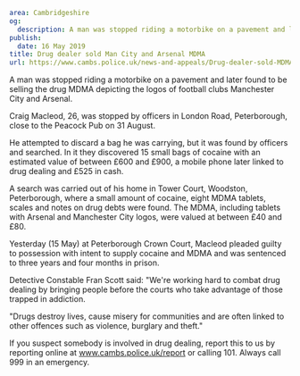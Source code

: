 ```yaml
area: Cambridgeshire
og:
  description: A man was stopped riding a motorbike on a pavement and later found to be selling the drug MDMA depicting the logos of football clubs Manchester City and Arsenal.
publish:
  date: 16 May 2019
title: Drug dealer sold Man City and Arsenal MDMA
url: https://www.cambs.police.uk/news-and-appeals/Drug-dealer-sold-MDMA-16052019
```

A man was stopped riding a motorbike on a pavement and later found to be selling the drug MDMA depicting the logos of football clubs Manchester City and Arsenal.

Craig Macleod, 26, was stopped by officers in London Road, Peterborough, close to the Peacock Pub on 31 August.

He attempted to discard a bag he was carrying, but it was found by officers and searched. In it they discovered 15 small bags of cocaine with an estimated value of between £600 and £900, a mobile phone later linked to drug dealing and £525 in cash.

A search was carried out of his home in Tower Court, Woodston, Peterborough, where a small amount of cocaine, eight MDMA tablets, scales and notes on drug debts were found. The MDMA, including tablets with Arsenal and Manchester City logos, were valued at between £40 and £80.

Yesterday (15 May) at Peterborough Crown Court, Macleod pleaded guilty to possession with intent to supply cocaine and MDMA and was sentenced to three years and four months in prison.

Detective Constable Fran Scott said: "We're working hard to combat drug dealing by bringing people before the courts who take advantage of those trapped in addiction.

"Drugs destroy lives, cause misery for communities and are often linked to other offences such as violence, burglary and theft."

If you suspect somebody is involved in drug dealing, report this to us by reporting online at www.cambs.police.uk/report or calling 101. Always call 999 in an emergency.
